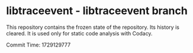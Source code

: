 # libtraceevent - libtraceevent branch

This repository contains the frozen state of the repository.
Its history is cleared. It is used only for static code
analysis with Codacy.

Commit Time: 1729129777